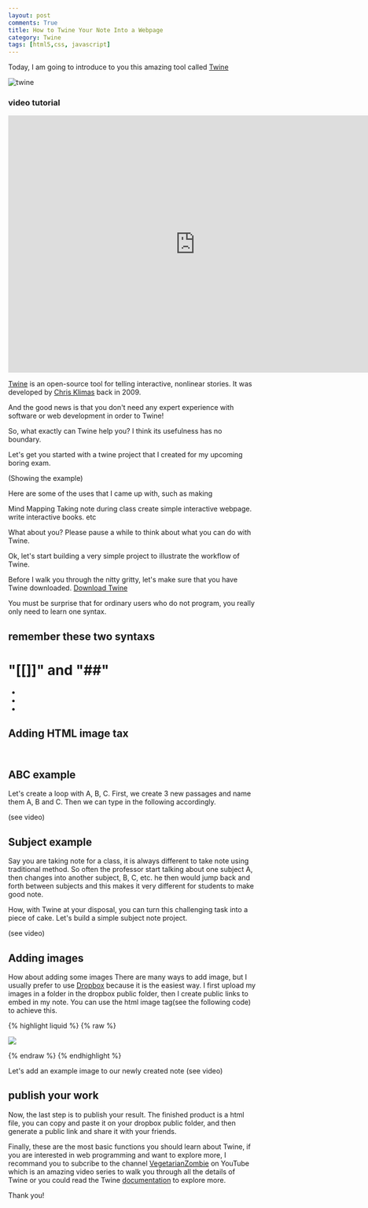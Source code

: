 ```yaml
---
layout: post
comments: True
title: How to Twine Your Note Into a Webpage
category: Twine
tags: [html5,css, javascript]
---
```





Today, I am going to introduce to you this amazing tool called [Twine](http://twinery.org)

<!--break-->

![twine](https://www.glorioustrainwrecks.com/files/screens/ct2-38_twine.jpg)

### video tutorial
<iframe width="760" height="523" src="https://www.youtube.com/embed/T4Hzt9LtR7g" frameborder="0" allowfullscreen></iframe>


[Twine](http://twinery.org) is an open-source tool for telling interactive, nonlinear stories. It was developed by [Chris Klimas](http://chrisklimas.com) back in 2009. 

And the good news is that you don't need any expert experience with software or web development in order to Twine!

So, what exactly can Twine help you? I think its usefulness has no boundary. 

Let's get you started with a twine project that I created for my upcoming boring exam. 

(Showing the example)

Here are some of the uses that I came up with, such as making 

Mind Mapping
Taking note during class 
create simple interactive webpage. 
write interactive books. 
etc 

What about you? Please pause a while to think about what you can do with Twine. 


Ok, let's start building a very simple project to illustrate the workflow of Twine. 

Before I walk you through the nitty gritty, let's make sure that you have Twine downloaded. [Download Twine](http://twinery.org) 



You must be surprise that for ordinary users who do not program, you really only need to learn one syntax. 


## remember these two syntaxs


# "[[]]"  and "##"



-
-
-




## Adding HTML image tax

## <img> 




## ABC example

Let's create a loop with A, B, C. First, we create 3 new passages and name them A, B 
and C. Then we can type in the following accordingly. 

(see video)


## Subject example

Say you are taking note for a class, it is always different to take note using 
traditional method. So often the professor start talking about one subject A, then changes into another subject, B, C, etc. he then would jump back and forth between subjects and this makes it very different for students to make good note. 

How, with Twine at your disposal, you can turn this challenging task into a piece of cake. Let's build a simple subject note project. 

(see video)


## Adding images
How about adding some images
There are many ways to add image, but I usually prefer to use [Dropbox](https://www.dropbox.com/business?home=300&f=1&_tk=sem_b_goog&_camp=sem-b-goog-us-eng-top-exact&_kw=dropbox|e&_ad=47393997462|1t1|c&gclid=CLzFxcL6ucoCFYOEaQodpNgApQ) because it is the easiest way. I first upload my images in a folder in the dropbox public folder, then I create public links to embed in my note. You can use the html image tag(see the following code) to achieve this. 




{% highlight liquid %}
{% raw %}

  <img src = "your link">

{% endraw %}
{% endhighlight %}


Let's add an example image to our newly created note
(see video)

## publish your work
Now, the last step is to publish your result. 
The finished product is a html file, you can copy and paste it on your dropbox public folder, and then generate a public link and share it with your friends. 

Finally, these are the most basic functions you should learn about Twine, if you are interested in web programming and want to explore more, I recommand you to subcribe to the channel [VegetarianZombie](https://www.youtube.com/watch?v=HZzChB75DFs) on YouTube which is an amazing video series to walk you through all the details of Twine or you could read the Twine [documentation](http://twinery.org/wiki/) to explore more.  

Thank you!

